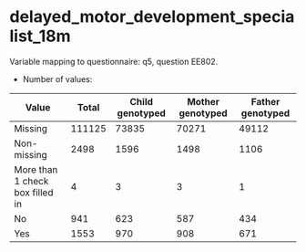# delayed_motor_development_specialist_18m
Variable mapping to questionnaire: q5, question EE802.
- Number of values:

| Value | Total | Child genotyped | Mother genotyped | Father genotyped |
| ----- | ----- | --------------- | ---------------- | ---------------- |
| Missing | 111125 | 73835 | 70271 | 49112 |
| Non-missing | 2498 | 1596 | 1498 | 1106 |
| More than 1 check box filled in | 4 | 3 | 3 |1 |
| No | 941 | 623 | 587 |434 |
| Yes | 1553 | 970 | 908 |671 |



